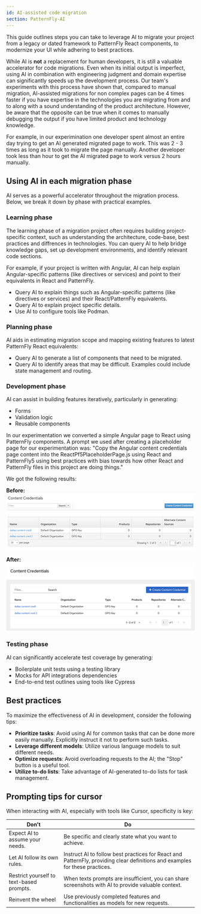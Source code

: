 ```yaml
---
id: AI-assisted code migration
section: PatternFly-AI
---
```


This guide outlines steps you can take to leverage AI to migrate your project from a legacy or dated framework to PatternFly React components, to modernize your UI while adhering to best practices. 

While AI is **not** a replacement for human developers, it is still a valuable accelerator for code migrations. Even when its initial output is imperfect, using AI in combination with engineering judgment and domain expertise can significantly speeds up the development process. Our team's experiments with this process have shown that, compared to manual migration, AI-assisted migrations for non complex pages can be 4 times faster if you have expertise in the technologies you are migrating from and to along with a sound understanding of the product architecture. However, be aware that the opposite can be true when it comes to manually debugging the output if you have limited product and technology knowledge. 

For example, in our experimination one developer spent almost an entire day trying to get an AI generated migrated page to work. This was 2 - 3 times as long as it took to migrate the page manually. Another developer took less than hour to get the AI migrated page to work versus 2 hours manually.

## Using AI in each migration phase

AI serves as a powerful accelerator throughout the migration process. Below, we break it down by phase with practical examples.

### Learning phase

The learning phase of a migration project often requires building project-specific context, such as understanding the architecture, code-base, best practices and diffrences in technologies. You can query AI to help bridge knowledge gaps, set up development environments, and identify relevant code sections.

For example, if your project is written with Angular, AI can help explain Angular-specific patterns (like directives or services) and point to their equivalents in React and PatternFly.

- Query AI to explain things such as Angular-specific patterns (like directives or services) and their React/PatternFly equivalents.
- Query AI to explain project specific details.
- Use AI to configure tools like Podman.

### Planning phase

AI aids in estimating migration scope and mapping existing features to latest PatternFly React equivalents:

- Query AI to generate a list of components that need to be migrated.
- Query AI to identify areas that may be difficult. Examples could include state management and routing.

### Development phase

AI can assist in building features iteratively, particularly in generating:

- Forms
- Validation logic
- Reusable components

In our experimentation we converted a simple Angular page to React using PatternFly components. A prompt we used after creating a placeholder page for our experimentation was: "Copy the Angular content credentials page content into the ReactPf5PlaceholderPage.js using React and PatternFly5 using best practices with bias towards how other React and PatternFly files in this project are doing things."

We got the following results:

**Before:**
![Before migration - Angular Content Credentials page](./img/content-credentials-before.png)

**After:**
![After migration - React PatternFly Content Credentials page](./img/content-credentials-after.png)

### Testing phase

AI can significantly accelerate test coverage by generating:

- Boilerplate unit tests using a testing library
- Mocks for API integrations dependencies
- End-to-end test outlines using tools like Cypress

## Best practices

To maximize the effectiveness of AI in development, consider the following tips:

- **Prioritize tasks**: Avoid using AI for common tasks that can be done more easily manually. Explicitly instruct it not to perform such tasks.
- **Leverage different models**: Utilize various language models to suit different needs.
- **Optimize requests**: Avoid overloading requests to the AI; the "Stop" button is a useful tool.
- **Utilize to-do lists**: Take advantage of AI-generated to-do lists for task management.

## Prompting tips for cursor

When interacting with AI, especially with tools like Cursor, specificity is key:

| **Don't** | **Do** |
| --- | --- |
| Expect AI to assume your needs. | Be specific and clearly state what you want to achieve. |
| Let AI follow its own rules. | Instruct AI to follow best practices for React and PatternFly, providing clear definitions and examples for these practices. |
| Restrict yourself to text-based prompts. | When texts prompts are insufficient, you can share screenshots with AI to provide valuable context. |
| Reinvent the wheel|  Use previously completed features and functionalities as models for new requests. |
